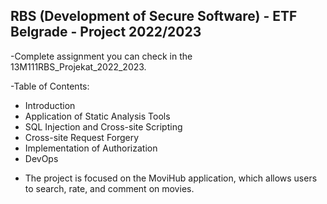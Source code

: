 RBS (Development of Secure Software) - ETF Belgrade - Project 2022/2023
---

-Complete assignment you can check in the 13M111RBS_Projekat_2022_2023.
 
-Table of Contents:
 * Introduction
 * Application of Static Analysis Tools
 * SQL Injection and Cross-site Scripting
 * Cross-site Request Forgery
 * Implementation of Authorization
 * DevOps

- The project is focused on the MoviHub application, which allows users to search, rate, and comment on movies.
